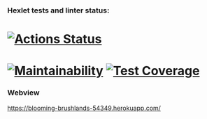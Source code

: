 ### Hexlet tests and linter status:
[![Actions Status](https://github.com/kudrvet/php-project-lvl4/workflows/hexlet-check/badge.svg)](https://github.com/kudrvet/php-project-lvl4/actions)
=======
[![Maintainability](https://api.codeclimate.com/v1/badges/a99a88d28ad37a79dbf6/maintainability)](https://codeclimate.com/github/codeclimate/codeclimate/maintainability)
[![Test Coverage](https://api.codeclimate.com/v1/badges/05ce04175c66a204c1e9/test_coverage)](https://codeclimate.com/github/kudrvet/php-project-lvl4/test_coverage)
=======
### Webview

https://blooming-brushlands-54349.herokuapp.com/
